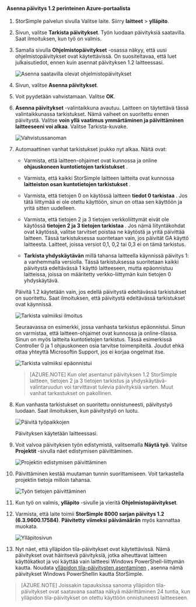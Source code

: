<!--author=SharS last changed: 01/15/2016-->

#### <a name="to-install-update-12-from-the-azure-classic-portal"></a>Asenna päivitys 1.2 perinteinen Azure-portaalista

1. StorSimple palvelun sivulla Valitse laite. Siirry **laitteet** > **ylläpito**.

2. Sivun, valitse **Tarkista päivitykset**. Työn luodaan päivityksiä saatavilla. Saat ilmoituksen, kun työ on valmis.

3. Samalla sivulla **Ohjelmistopäivitykset** -osassa näkyy, että uusi ohjelmistopäivitykset ovat käytettävissä. On suositeltavaa, että luet julkaisutiedot, ennen kuin asennat päivityksen 1.2 laitteessasi.

    ![Asenna saatavilla olevat ohjelmistopäivitykset](./media/storsimple-install-update-via-portal/InstallUpdate12_11M.png)

4. Sivun, valitse **Asenna päivitykset**.

5. Voit pyydetään vahvistamaan. Valitse **OK**.

6. **Asenna päivitykset** -valintaikkuna avautuu. Laitteen on täytettävä tässä valintaikkunassa tarkistukset. Nämä vaiheet on suoritettu ennen päivitystä. Valitse **voin yllä vaatimus ymmärtäminen ja päivittäminen laitteeseeni voi alkaa**. Valitse Tarkista-kuvake.

    ![Vahvistussanoman](./media/storsimple-install-update-via-portal/InstallUpdate12_2M.png)

7. Automaattinen vanhat tarkistukset joukko nyt alkaa. Näitä ovat:

    - Varmista, että laitteen-ohjaimet ovat kunnossa ja online **ohjauskoneen kuntotietojen tarkistukset** .
    
    - Varmista, että kaikki StorSimple laitteen laitteita ovat kunnossa **laitteiston osan kuntotietojen tarkistukset** .
    
    - Varmista, että tietojen 0 on käytössä laitteen **tiedot 0 tarkistaa** . Jos tätä liittymää ei ole otettu käyttöön, sinun on ottaa sen käyttöön ja yritä sitten uudelleen.
    
    - Varmista, että tietojen 2 ja 3 tietojen verkkoliittymät eivät ole käytössä **tietojen 2 ja 3 tietojen tarkistaa** . Jos nämä liityntäkohdat ovat käytössä, valitse tarvitset poistaa ne käytöstä ja yritä päivittää laitteen. Tässä tarkistuksessa suoritetaan vain, jos päivität GA käyttö laitteesta. Laitteet, joissa versiot 0,1, 0,2 tai 0,3 ei on tämä tarkistus.
    
    - **Tarkista yhdyskäytävän** millä tahansa laitteella käynnissä päivitys 1: a vanhemmalla versiolla. Tässä tarkistuksessa suoritetaan kaikki päivitystä edeltävässä 1 käyttö laitteeseen, mutta epäonnistuu laitteissa, joissa on määritetty verkko-liittymän kuin tietojen 0 yhdyskäytävä.
 
    Päivitä 1.2 käytetään vain, jos edellä päivitystä edeltävässä tarkistukset on suoritettu. Saat ilmoituksen, että päivitystä edeltävässä tarkistukset ovat käynnissä.
  
    ![Tarkista valmiiksi ilmoitus](./media/storsimple-install-update-via-portal/InstallUpdate12_3M.png)

    Seuraavassa on esimerkki, jossa vanhasta tarkistus epäonnistui. Sinun on varmistaa, että laitteen-ohjaimet ovat kunnossa ja online-tilassa. Sinun on myös laitteita kuntotietojen tarkistus. Tässä esimerkissä Controller 0 ja 1 ohjauskoneen osia tarvitse toimenpiteitä. Joudut ehkä ottaa yhteyttä Microsoftin Support, jos ei korjaa ongelmat itse.

     ![Tarkista valmiiksi epäonnistui](./media/storsimple-install-update-via-portal/HCS_PreUpgradeChecksFailed-include.png)

    > [AZURE.NOTE] Kun olet asentanut päivityksen 1.2 StorSimple laitteen, tietojen 2 ja 3 tietojen tarkistus ja yhdyskäytävä-valintaruudun voi tarvittavat tulevia päivityksiä varten. Muut vanhat tarkastukset on pakollinen.


8. Kun vanhasta tarkistukset on suoritettu onnistuneesti, päivitystyö luodaan. Saat ilmoituksen, kun päivitystyö on luotu.
 
    ![Päivitä työpaikkojen](./media/storsimple-install-update-via-portal/InstallUpdate12_44M.png)

    Päivityksen käytetään laitteessasi.
 
9. Voit valvoa päivityksen työn edistymistä, valitsemalla **Näytä työ**. Valitse **Projektit** -sivulla näet edistymisen päivittäminen. 

    ![Projektin edistymisen päivittäminen](./media/storsimple-install-update-via-portal/InstallUpdate12_5M.png)

10. Päivittäminen kestää muutaman tunnin suorittamiseen. Voit tarkastella projektin tietoja milloin tahansa.

    ![Työn tietojen päivittäminen](./media/storsimple-install-update-via-portal/InstallUpdate12_6M.png)

11. Kun työ on valmis, **ylläpito** -sivulle ja vieritä **Ohjelmistopäivitykset**.

12. Varmista, että laite toimii **StorSimple 8000 sarjan päivitys 1.2 (6.3.9600.17584)**. **Päivitetty viimeksi päivämäärän** myös kannattaa muokata.

    ![Ylläpitosivun](./media/storsimple-install-update-via-portal/InstallUpdate12_10M.png)

13. Nyt näet, että ylläpidon tila-päivitykset ovat käytettävissä. Nämä päivitykset ovat häiritsevä päivityksiä, jotka aiheuttavat laitteen käyttökatkot ja voi käyttää vain laitteesi Windows PowerShell-liittymän kautta. Noudata [ylläpidon tila-päivitysten asentaminen](storsimple-update-device.md#install-maintenance-mode-updates-via-windows-powershell-for-storsimple) , asenna nämä päivitykset Windows PowerShellin kautta StorSimple.

> [AZURE.NOTE] Joissakin tapauksissa sanoma ylläpidon tila-päivitykset ovat saatavana saattaa näkyä määrittäminen 24 tuntia, kun ylläpidon tila-päivitykset on otettu käyttöön onnistuneesti laitteeseen.  


